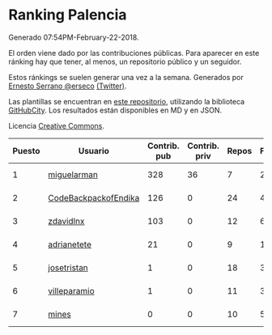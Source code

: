 # Ranking Palencia

Generado 07:54PM-February-22-2018.

El orden viene dado por las contribuciones públicas. Para aparecer en este ránking hay que tener, al menos, un repositorio público y un seguidor.

Estos ránkings se suelen generar una vez a la semana. Generados por [Ernesto Serrano @erseco](https://github.com/erseco/) [(Twitter)](https://twitter.com/erseco).

Las plantillas se encuentran en [este repositorio](https://github.com/iblancasa/GH-Spanish-Ranking), utilizando la biblioteca [GitHubCity](https://github.com/iblancasa/GitHubCity). Los resultados están disponibles en MD y en JSON.

Licencia [Creative Commons](https://creativecommons.org/licenses/by/4.0/).

| Puesto   |  Usuario  | Contrib. pub | Contrib. priv |Repos| Followers | Desde |  Avatar  |
|----------|-----------|--------------|---------------|-----|-----------|-------|----------|
|1|[miguelarman](https://github.com/miguelarman)|328|36|7|2|2016-10-13|![miguelarman](https://avatars1.githubusercontent.com/u/22821797)|
|2|[CodeBackpackofEndika](https://github.com/CodeBackpackofEndika)|126|0|24|4|2017-09-25|![CodeBackpackofEndika](https://avatars2.githubusercontent.com/u/32270483)|
|3|[zdavidlnx](https://github.com/zdavidlnx)|103|0|12|6|2011-07-28|![zdavidlnx](https://avatars2.githubusercontent.com/u/944150)|
|4|[adrianetete](https://github.com/adrianetete)|21|0|9|13|2014-03-13|![adrianetete](https://avatars2.githubusercontent.com/u/6943237)|
|5|[josetristan](https://github.com/josetristan)|1|0|18|3|2011-07-15|![josetristan](https://avatars1.githubusercontent.com/u/916947)|
|6|[villeparamio](https://github.com/villeparamio)|1|0|11|3|2015-12-01|![villeparamio](https://avatars2.githubusercontent.com/u/16100827)|
|7|[mines](https://github.com/mines)|0|0|10|5|2011-03-07|![mines](https://avatars2.githubusercontent.com/u/655278)|
